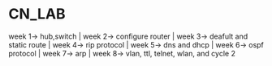 # CN_LAB
week 1-> hub,switch
| week 2-> configure router
| week 3-> deafult and static route
| week 4-> rip protocol
| week 5-> dns and dhcp
| week 6-> ospf protocol
| week 7-> arp
| week 8-> vlan, ttl, telnet, wlan, and cycle 2
